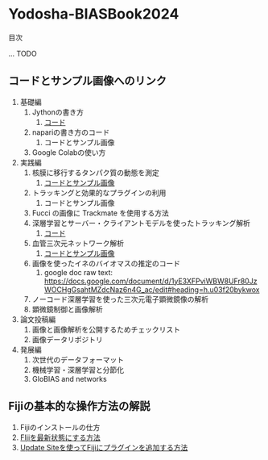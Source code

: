 # Yodosha-BIASBook2024

目次

... TODO

## コードとサンプル画像へのリンク

1. 基礎編
   1. Jythonの書き方
      1. [コード](miura/JythonBasics)
   2. napariの書き方のコード
      1. コードとサンプル画像
   3. Google Colabの使い方
2. 実践編
   1. 核膜に移行するタンパク質の動態を測定
      1. [コードとサンプル画像](miura/module_Nucleus)
   2. トラッキングと効果的なプラグインの利用
      1. コードとサンプル画像
   3. Fucci の画像に Trackmate を使用する方法
   4. 深層学習とサーバー・クライアントモデルを使ったトラッキング解析
      1. [コード](module_Mastodon)
   5. 血管三次元ネットワーク解析
      1. [コードとサンプル画像](miura/module_bloodVessels)
   6. 画像を使ったイネのバイオマスの推定のコード
      1. google doc raw text: <https://docs.google.com/document/d/1yE3XFPviWBW8UFr80JzWOCHgGsahtMZdcNaz6n4G_ac/edit#heading=h.u03f20bykwox>
   7. ノーコード深層学習を使った三次元電子顕微鏡像の解析
   8. 顕微鏡制御と画像解析
3. 論文投稿編
   1. 画像と画像解析を公開するためチェックリスト
   2. 画像データリポジトリ
4. 発展編
   1. 次世代のデータフォーマット
   2. 機械学習・深層学習と分節化
   3. GloBIAS and networks



## Fijiの基本的な操作方法の解説

1. Fijiのインストールの仕方
2. [FIjiを最新状態にする方法](instructions/UpdatingFiji.md)
3. [Update Siteを使ってFijiにプラグインを追加する方法](instructions/UpdatingFiji.md)


